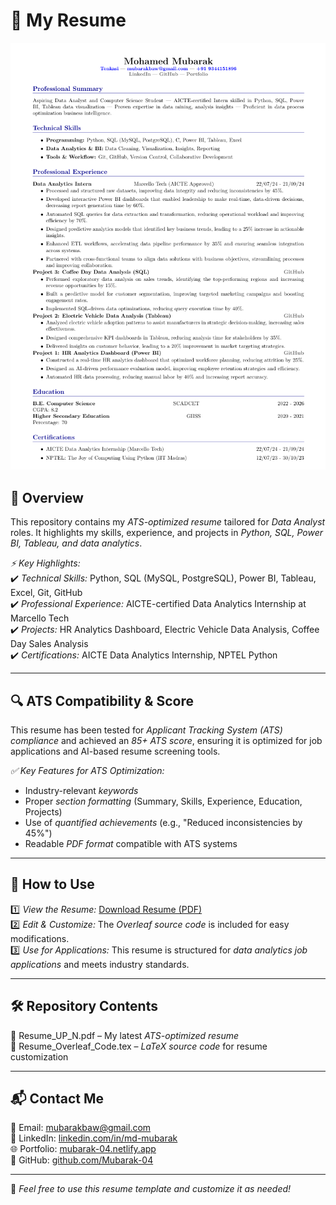# 📄 My Resume  

![Resume Banner](https://github.com/Mubarak-04/ATS_Resume/blob/main/resume_banner.png)  

## 📌 Overview  
This repository contains my *ATS-optimized resume* tailored for *Data Analyst* roles. It highlights my skills, experience, and projects in *Python, SQL, Power BI, Tableau, and data analytics*.  

*⚡ Key Highlights:*  
✔️ *Technical Skills:* Python, SQL (MySQL, PostgreSQL), Power BI, Tableau, Excel, Git, GitHub  
✔️ *Professional Experience:* AICTE-certified Data Analytics Internship at Marcello Tech  
✔️ *Projects:* HR Analytics Dashboard, Electric Vehicle Data Analysis, Coffee Day Sales Analysis  
✔️ *Certifications:* AICTE Data Analytics Internship, NPTEL Python  

---

## 🔍 ATS Compatibility & Score  
This resume has been tested for *Applicant Tracking System (ATS) compliance* and achieved an *85+ ATS score*, ensuring it is optimized for job applications and AI-based resume screening tools.  

*✅ Key Features for ATS Optimization:*  
- Industry-relevant *keywords*  
- Proper *section formatting* (Summary, Skills, Experience, Education, Projects)  
- Use of *quantified achievements* (e.g., "Reduced inconsistencies by 45%")  
- Readable *PDF format* compatible with ATS systems  

---

## 🚀 How to Use  
1️⃣ *View the Resume:* [Download Resume (PDF)](https://github.com/Mubarak-04/ATS_Resume/blob/main/Resume_UP_N.pdf)  
2️⃣ *Edit & Customize:* The *Overleaf source code* is included for easy modifications.  
3️⃣ *Use for Applications:* This resume is structured for *data analytics job applications* and meets industry standards.  

---

## 🛠 Repository Contents  
📄 Resume_UP_N.pdf – My latest *ATS-optimized resume*  
📜 Resume_Overleaf_Code.tex – *LaTeX source code* for resume customization  

---

## 📬 Contact Me  
📧 Email: [mubarakbaw@gmail.com](mailto:mubarakbaw@gmail.com)  
🔗 LinkedIn: [linkedin.com/in/md-mubarak](https://www.linkedin.com/in/md-mubarak)  
🌐 Portfolio: [mubarak-04.netlify.app](https://mubarak-04.netlify.app/)  
📂 GitHub: [github.com/Mubarak-04](https://github.com/Mubarak-04)  

---

🚀 *Feel free to use this resume template and customize it as needed!*
